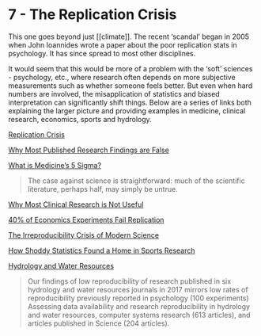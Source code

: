 # 7 - The Replication Crisis

This one goes beyond just [[climate]]. The recent ‘scandal’ began in 2005 when John Ioannides wrote a paper about the poor replication stats in psychology. It has since spread to most other disciplines.

It would seem that this would be more of a problem with the ‘soft’ sciences - psychology, etc., where research often depends on more subjective measurements such as whether someone feels better. But even when hard numbers are involved, the misapplication of statistics and biased interpretation can significantly shift things. Below are a series of links both explaining the larger picture and providing examples in medicine, clinical research, economics, sports and hydrology.

[Replication Crisis](https://en.wikipedia.org/wiki/Replication_crisis)

[Why Most Published Research Findings are False](https://journals.plos.org/plosmedicine/article?id=10.1371/journal.pmed.0020124)

[What is Medicine’s 5 Sigma?](https://www.thelancet.com/journals/lancet/article/PIIS0140-6736%2815%2960696-1/fulltext?rss%3Dyes)

> The case against science is straightforward: much of the scientific literature, perhaps half, may simply be untrue.

[Why Most Clinical Research is Not Useful](https://www.ncbi.nlm.nih.gov/pmc/articles/PMC4915619/)

[40% of Economics Experiments Fail Replication](https://www.sciencemag.org/news/2016/03/about-40-economics-experiments-fail-replication-survey)

[The Irreproducibility Crisis of Modern Science](https://www.nas.org/reports/the-irreproducibility-crisis-of-modern-science/full-report)

[How Shoddy Statistics Found a Home in Sports Research](https://fivethirtyeight.com/features/how-shoddy-statistics-found-a-home-in-sports-research/)

[Hydrology and Water Resources](https://www.ncbi.nlm.nih.gov/pmc/articles/PMC6390703/)

> Our findings of low reproducibility of research published in six hydrology and water resources journals in 2017 mirrors low rates of reproducibility previously reported in psychology (100 experiments) Assessing data availability and research reproducibility in hydrology and water resources, computer systems research (613 articles), and articles published in Science (204 articles).
